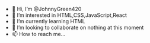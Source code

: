 - 👋 Hi, I’m @JohnnyGreen420
- 👀 I’m interested in HTML,CSS,JavaScript,React
- 🌱 I’m currently learning HTML
- 💞️ I’m looking to collaborate on nothing at this moment
- 📫 How to reach me...

<!---
JohnnyGreen420/JohnnyGreen420 is a ✨ special ✨ repository because its `README.md` (this file) appears on your GitHub profile.
You can click the Preview link to take a look at your changes.
--->
